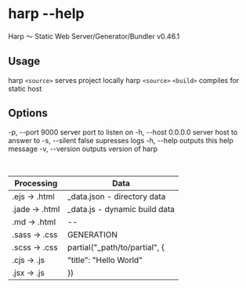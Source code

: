 # harp --help

Harp 〜 Static Web Server/Generator/Bundler v0.46.1

## Usage

harp `<source>` serves project locally
harp `<source>` `<build>` compiles for static host

## Options

-p, --port 9000 server port to listen on
-h, --host 0.0.0.0 server host to answer to
-s, --silent false supresses logs
-h, --help outputs this help message
-v, --version outputs version of harp

<br>

| Processing | Data
|-- | --
| .ejs -> .html | \_data.json - directory data
| .jade -> .html | \_data.js - dynamic build data
| .md -> .html | --
| .sass -> .css | GENERATION
| .scss -> .css | partial("\_path/to/partial", {
| .cjs -> .js | "title": "Hello World"
| .jsx -> .js | })
